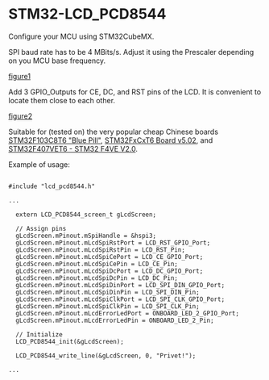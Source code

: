 # STM32-LCD_PCD8544

Configure your MCU using STM32CubeMX.

SPI baud rate has to be 4 MBits/s. Adjust it using the Prescaler depending on you MCU base frequency.

[figure1](./STM32CubeMX_spi_conf.png)

Add 3 GPIO_Outputs for CE, DC, and RST pins of the LCD. It is convenient to locate them close to each other.

[figure2](./Pins.jpg)

Suitable for (tested on) the very popular cheap Chinese boards [STM32F103C8T6 "Blue Pill"](https://stm32-base.org/boards/STM32F103C8T6-Blue-Pill), [STM32FxCxT6 Board v5.02](https://stm32-base.org/boards/STM32F103C8T6-STM32FxCxT6-Board-V5.02), and [STM32F407VET6 - STM32 F4VE V2.0](https://stm32-base.org/boards/STM32F407VET6-STM32-F4VE-V2.0).

Example of usage:

```

#include "lcd_pcd8544.h"

...

  extern LCD_PCD8544_screen_t gLcdScreen;

  // Assign pins
  gLcdScreen.mPinout.mSpiHandle = &hspi3;
  gLcdScreen.mPinout.mLcdSpiRstPort = LCD_RST_GPIO_Port;
  gLcdScreen.mPinout.mLcdSpiRstPin = LCD_RST_Pin;
  gLcdScreen.mPinout.mLcdSpiCePort = LCD_CE_GPIO_Port;
  gLcdScreen.mPinout.mLcdSpiCePin = LCD_CE_Pin;
  gLcdScreen.mPinout.mLcdSpiDcPort = LCD_DC_GPIO_Port;
  gLcdScreen.mPinout.mLcdSpiDcPin = LCD_DC_Pin;
  gLcdScreen.mPinout.mLcdSpiDinPort = LCD_SPI_DIN_GPIO_Port;
  gLcdScreen.mPinout.mLcdSpiDinPin = LCD_SPI_DIN_Pin;
  gLcdScreen.mPinout.mLcdSpiClkPort = LCD_SPI_CLK_GPIO_Port;
  gLcdScreen.mPinout.mLcdSpiClkPin = LCD_SPI_CLK_Pin;
  gLcdScreen.mPinout.mLcdErrorLedPort = ONBOARD_LED_2_GPIO_Port;
  gLcdScreen.mPinout.mLcdErrorLedPin = ONBOARD_LED_2_Pin;

  // Initialize
  LCD_PCD8544_init(&gLcdScreen);

  LCD_PCD8544_write_line(&gLcdScreen, 0, "Privet!");
  
...
```
